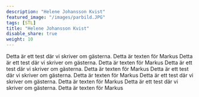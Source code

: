 ```yaml
---
description: "Helene Johansson Kvist"
featured_image: "/images/parbild.JPG"
tags: [STL]
title: "Helene Johansson Kvist"
disable_share: true
weight: 10
---
```


Detta är ett test där vi skriver om gästerna. Detta är texten för Markus
Detta är ett test där vi skriver om gästerna. Detta är texten för Markus
Detta är ett test där vi skriver om gästerna. Detta är texten för Markus
Detta är ett test där vi skriver om gästerna. Detta är texten för Markus
Detta är ett test där vi skriver om gästerna. Detta är texten för Markus
Detta är ett test där vi skriver om gästerna. Detta är texten för Markus